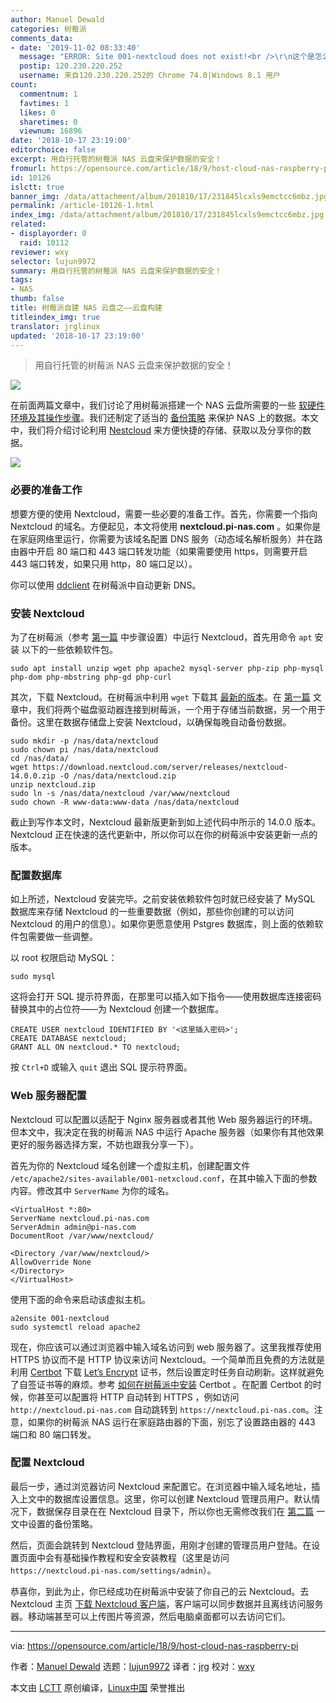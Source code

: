 ```yaml
---
author: Manuel Dewald
categories: 树莓派
comments_data:
- date: '2019-11-02 08:33:40'
  message: "ERROR: Site 001-nextcloud does not exist!<br />\r\n这个是怎么回事"
  postip: 120.230.220.252
  username: 来自120.230.220.252的 Chrome 74.0|Windows 8.1 用户
count:
  commentnum: 1
  favtimes: 1
  likes: 0
  sharetimes: 0
  viewnum: 16896
date: '2018-10-17 23:19:00'
editorchoice: false
excerpt: 用自行托管的树莓派 NAS 云盘来保护数据的安全！
fromurl: https://opensource.com/article/18/9/host-cloud-nas-raspberry-pi
id: 10126
islctt: true
banner_img: /data/attachment/album/201810/17/231845lcxls9emctcc6mbz.jpg
permalink: /article-10126-1.html
index_img: /data/attachment/album/201810/17/231845lcxls9emctcc6mbz.jpg.thumb.jpg
related:
- displayorder: 0
  raid: 10112
reviewer: wxy
selector: lujun9972
summary: 用自行托管的树莓派 NAS 云盘来保护数据的安全！
tags:
- NAS
thumb: false
title: 树莓派自建 NAS 云盘之——云盘构建
titleindex_img: true
translator: jrglinux
updated: '2018-10-17 23:19:00'
---
```



> 
> 用自行托管的树莓派 NAS 云盘来保护数据的安全！
> 
> 
> 


![](/data/attachment/album/201810/17/231845lcxls9emctcc6mbz.jpg)


在前面两篇文章中，我们讨论了用树莓派搭建一个 NAS 云盘所需要的一些 [软硬件环境及其操作步骤](/article-10104-1.html?utm_source=index&utm_medium=more)。我们还制定了适当的 [备份策略](/article-10112-1.html) 来保护 NAS 上的数据。本文中，我们将介绍讨论利用 [Nestcloud](https://nextcloud.com/) 来方便快捷的存储、获取以及分享你的数据。


![](/data/attachment/album/201810/17/231935uowcp6sfh2jezhpz.png)


### 必要的准备工作


想要方便的使用 Nextcloud，需要一些必要的准备工作。首先，你需要一个指向 Nextcloud 的域名。方便起见，本文将使用 **nextcloud.pi-nas.com** 。如果你是在家庭网络里运行，你需要为该域名配置 DNS 服务（动态域名解析服务）并在路由器中开启 80 端口和 443 端口转发功能（如果需要使用 https，则需要开启 443 端口转发，如果只用 http，80 端口足以）。


你可以使用 [ddclient](https://sourceforge.net/p/ddclient/wiki/Home/) 在树莓派中自动更新 DNS。


### 安装 Nextcloud


为了在树莓派（参考 [第一篇](/article-10104-1.html?utm_source=index&utm_medium=more) 中步骤设置）中运行 Nextcloud，首先用命令 `apt` 安装 以下的一些依赖软件包。



```
sudo apt install unzip wget php apache2 mysql-server php-zip php-mysql php-dom php-mbstring php-gd php-curl
```

其次，下载 Nextcloud。在树莓派中利用 `wget` 下载其 [最新的版本](https://nextcloud.com/install/#instructions-server)。在 [第一篇](/article-10104-1.html?utm_source=index&utm_medium=more) 文章中，我们将两个磁盘驱动器连接到树莓派，一个用于存储当前数据，另一个用于备份。这里在数据存储盘上安装 Nextcloud，以确保每晚自动备份数据。



```
sudo mkdir -p /nas/data/nextcloud
sudo chown pi /nas/data/nextcloud
cd /nas/data/
wget https://download.nextcloud.com/server/releases/nextcloud-14.0.0.zip -O /nas/data/nextcloud.zip
unzip nextcloud.zip
sudo ln -s /nas/data/nextcloud /var/www/nextcloud
sudo chown -R www-data:www-data /nas/data/nextcloud
```

截止到写作本文时，Nextcloud 最新版更新到如上述代码中所示的 14.0.0 版本。Nextcloud 正在快速的迭代更新中，所以你可以在你的树莓派中安装更新一点的版本。


### 配置数据库


如上所述，Nextcloud 安装完毕。之前安装依赖软件包时就已经安装了 MySQL 数据库来存储 Nextcloud 的一些重要数据（例如，那些你创建的可以访问 Nextcloud 的用户的信息）。如果你更愿意使用 Pstgres 数据库，则上面的依赖软件包需要做一些调整。


以 root 权限启动 MySQL：



```
sudo mysql
```

这将会打开 SQL 提示符界面，在那里可以插入如下指令——使用数据库连接密码替换其中的占位符——为 Nextcloud 创建一个数据库。



```
CREATE USER nextcloud IDENTIFIED BY '<这里插入密码>';
CREATE DATABASE nextcloud;
GRANT ALL ON nextcloud.* TO nextcloud;
```

按 `Ctrl+D` 或输入 `quit` 退出 SQL 提示符界面。


### Web 服务器配置


Nextcloud 可以配置以适配于 Nginx 服务器或者其他 Web 服务器运行的环境。但本文中，我决定在我的树莓派 NAS 中运行 Apache 服务器（如果你有其他效果更好的服务器选择方案，不妨也跟我分享一下）。


首先为你的 Nextcloud 域名创建一个虚拟主机，创建配置文件 `/etc/apache2/sites-available/001-netxcloud.conf`，在其中输入下面的参数内容。修改其中 `ServerName` 为你的域名。



```
<VirtualHost *:80>
ServerName nextcloud.pi-nas.com
ServerAdmin admin@pi-nas.com
DocumentRoot /var/www/nextcloud/

<Directory /var/www/nextcloud/>
AllowOverride None
</Directory>
</VirtualHost>
```

使用下面的命令来启动该虚拟主机。



```
a2ensite 001-nextcloud
sudo systemctl reload apache2
```

现在，你应该可以通过浏览器中输入域名访问到 web 服务器了。这里我推荐使用 HTTPS 协议而不是 HTTP 协议来访问 Nextcloud。一个简单而且免费的方法就是利用 [Certbot](https://certbot.eff.org/) 下载 [Let’s Encrypt](https://letsencrypt.org/) 证书，然后设置定时任务自动刷新。这样就避免了自签证书等的麻烦。参考 [如何在树莓派中安装](https://certbot.eff.org/lets-encrypt/debianother-apache) Certbot 。在配置 Certbot 的时候，你甚至可以配置将 HTTP 自动转到 HTTPS ，例如访问 `http://nextcloud.pi-nas.com` 自动跳转到 `https://nextcloud.pi-nas.com`。注意，如果你的树莓派 NAS 运行在家庭路由器的下面，别忘了设置路由器的 443 端口和 80 端口转发。


### 配置 Nextcloud


最后一步，通过浏览器访问 Nextcloud 来配置它。在浏览器中输入域名地址，插入上文中的数据库设置信息。这里，你可以创建 Nextcloud 管理员用户。默认情况下，数据保存目录在在 Nextcloud 目录下，所以你也无需修改我们在 [第二篇](/article-10112-1.html) 一文中设置的备份策略。


然后，页面会跳转到 Nextcloud 登陆界面，用刚才创建的管理员用户登陆。在设置页面中会有基础操作教程和安全安装教程（这里是访问 `https://nextcloud.pi-nas.com/settings/admin`）。


恭喜你，到此为止，你已经成功在树莓派中安装了你自己的云 Nextcloud。去 Nextcloud 主页 [下载 Nextcloud 客户端](https://nextcloud.com/install/#install-clients)，客户端可以同步数据并且离线访问服务器。移动端甚至可以上传图片等资源，然后电脑桌面都可以去访问它们。




---


via: <https://opensource.com/article/18/9/host-cloud-nas-raspberry-pi>


作者：[Manuel Dewald](https://opensource.com/users/ntlx) 选题：[lujun9972](https://github.com/lujun9972) 译者：[jrg](https://github.com/jrglinux) 校对：[wxy](https://github.com/wxy)


本文由 [LCTT](https://github.com/LCTT/TranslateProject) 原创编译，[Linux中国](https://linux.cn/) 荣誉推出
